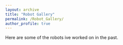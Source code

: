 ```yaml
---
layout: archive
title: "Robot Gallery"
permalink: /Robot_Gallery/
author_profile: true
---
```


Here are some of the robots ive worked on in the past.
